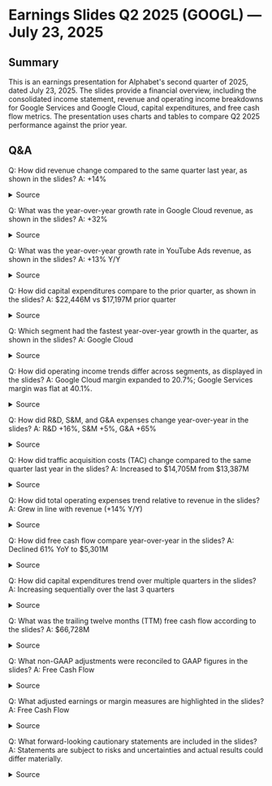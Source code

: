 # Earnings Slides Q2 2025 (GOOGL) — July 23, 2025

## Summary
This is an earnings presentation for Alphabet's second quarter of 2025, dated July 23, 2025. The slides provide a financial overview, including the consolidated income statement, revenue and operating income breakdowns for Google Services and Google Cloud, capital expenditures, and free cash flow metrics. The presentation uses charts and tables to compare Q2 2025 performance against the prior year.


## Q&A
Q: How did revenue change compared to the same quarter last year, as shown in the slides?
A: +14%
  <details>
    <summary>Source</summary>

    filename: document

    page: 4

    quote: Y/Y Growth +14%

  </details>

Q: What was the year-over-year growth rate in Google Cloud revenue, as shown in the slides?
A: +32%
  <details>
    <summary>Source</summary>

    filename: document

    page: 7

    quote: Y/Y Growth +32%

  </details>

Q: What was the year-over-year growth rate in YouTube Ads revenue, as shown in the slides?
A: +13% Y/Y
  <details>
    <summary>Source</summary>

    filename: document

    page: 6

    quote: +13% Y/Y

  </details>

Q: How did capital expenditures compare to the prior quarter, as shown in the slides?
A: $22,446M vs $17,197M prior quarter
  <details>
    <summary>Source</summary>

    filename: document

    page: 8

    quote: $17,197 [Q1'25], $22,446 [Q2'25]

  </details>

Q: Which segment had the fastest year-over-year growth in the quarter, as shown in the slides?
A: Google Cloud
  <details>
    <summary>Source</summary>

    filename: document

    page: 7

    quote: Y/Y Growth +32%

  </details>

Q: How did operating income trends differ across segments, as displayed in the slides?
A: Google Cloud margin expanded to 20.7%; Google Services margin was flat at 40.1%.
  <details>
    <summary>Source</summary>

    filename: document

    page: 7

    quote: Operating Margin 11.3% [Q2'24] 20.7% [Q2'25]

  </details>

Q: How did R&D, S&M, and G&A expenses change year-over-year in the slides?
A: R&D +16%, S&M +5%, G&A +65%
  <details>
    <summary>Source</summary>

    filename: document

    page: 3

    quote: Research and Development 16% [Y/Y], Sales and Marketing 5% [Y/Y], General and Administrative 65% [Y/Y]

  </details>

Q: How did traffic acquisition costs (TAC) change compared to the same quarter last year in the slides?
A: Increased to $14,705M from $13,387M
  <details>
    <summary>Source</summary>

    filename: document

    page: 5

    quote: $13,387 [Q2'24], $14,705 [Q2'25]

  </details>

Q: How did total operating expenses trend relative to revenue in the slides?
A: Grew in line with revenue (+14% Y/Y)
  <details>
    <summary>Source</summary>

    filename: document

    page: 3

    quote: Revenues Y/Y 14%, Total Costs and Expenses Y/Y 14%

  </details>

Q: How did free cash flow compare year-over-year in the slides?
A: Declined 61% YoY to $5,301M
  <details>
    <summary>Source</summary>

    filename: document

    page: 9

    quote: Free Cash Flow $5,301 [Q2'25], (61)% [Q2'25 Y/Y]

  </details>

Q: How did capital expenditures trend over multiple quarters in the slides?
A: Increasing sequentially over the last 3 quarters
  <details>
    <summary>Source</summary>

    filename: document

    page: 8

    quote: Q4'24 $14,276, Q1'25 $17,197, Q2'25 $22,446

  </details>

Q: What was the trailing twelve months (TTM) free cash flow according to the slides?
A: $66,728M
  <details>
    <summary>Source</summary>

    filename: document

    page: 9

    quote: Trailing Twelve Months Free Cash Flow $66,728 [Q2'25]

  </details>

Q: What non-GAAP adjustments were reconciled to GAAP figures in the slides?
A: Free Cash Flow
  <details>
    <summary>Source</summary>

    filename: document

    page: 10

    quote: Reconciliation from GAAP Net Cash Provided by Operating Activities to Non-GAAP Free Cash Flow

  </details>

Q: What adjusted earnings or margin measures are highlighted in the slides?
A: Free Cash Flow
  <details>
    <summary>Source</summary>

    filename: document

    page: 9

    quote: Trailing Twelve Months Free Cash Flow* *Non-GAAP measure.

  </details>

Q: What forward-looking cautionary statements are included in the slides?
A: Statements are subject to risks and uncertainties and actual results could differ materially.
  <details>
    <summary>Source</summary>

    filename: document

    page: 2

    quote: Such statements are based on current expectations and assumptions that are subject to a number of risks and uncertainties. Actual results could differ materially.

  </details>
